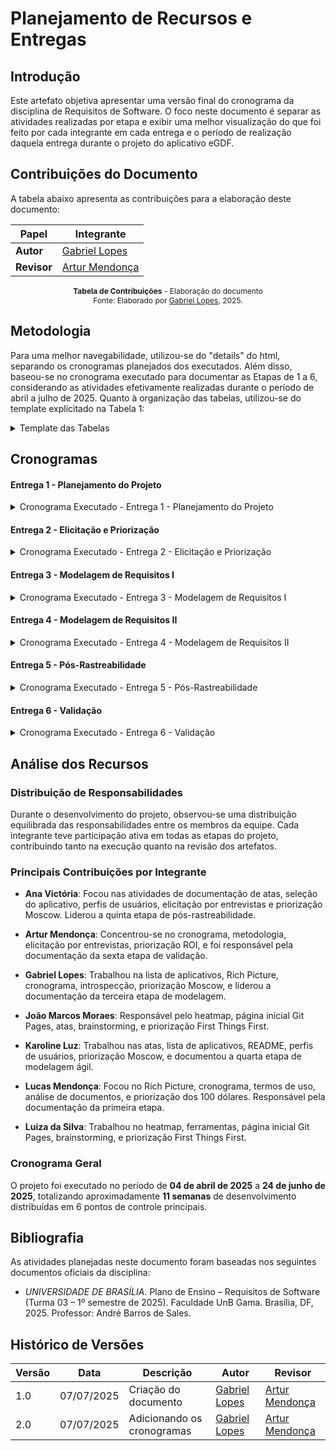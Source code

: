 # Planejamento de Recursos e Entregas

## Introdução

Este artefato objetiva apresentar uma versão final do cronograma da disciplina de Requisitos de Software. O foco neste documento é separar as atividades realizadas por etapa e exibir uma melhor visualização do que foi feito por cada integrante em cada entrega e o período de realização daquela entrega durante o projeto do aplicativo eGDF.

## Contribuições do Documento

A tabela abaixo apresenta as contribuições para a elaboração deste documento:

| Papel | Integrante |
|-------|------------|
| **Autor** | [Gabriel Lopes](https://github.com/BrzGab) |
| **Revisor** | [Artur Mendonça](https://github.com/ArtyMend07) |

<p style="text-align: center; font-size: 12px; margin-top: 10px;">
<strong>Tabela de Contribuições</strong> - Elaboração do documento<br>
Fonte: Elaborado por <a href="https://github.com/BrzGab">Gabriel Lopes</a>, 2025.
</p>

</center>

## Metodologia

Para uma melhor navegabilidade, utilizou-se do "details" do html, separando os cronogramas planejados dos executados. Além disso, baseou-se no cronograma executado para documentar as Etapas de 1 a 6, considerando as atividades efetivamente realizadas durante o período de abril a julho de 2025. Quanto à organização das tabelas, utilizou-se do template explicitado na Tabela 1:

<details>
<summary>Template das Tabelas</summary>

<center>

<div align="center">
<font size="3"><p style="text-align: center"><b>Tabela 1:</b> Template - Formato das Tabelas</p></font>

<table>
  <thead>
    <tr>
      <th>Atividade</th>
      <th>Responsáveis</th>
      <th>Início</th>
      <th>Término</th>
      <th>Revisores</th>
    </tr>
  </thead>
  <tbody>
    <tr>
      <td>Nome da Atividade</td>
      <td><a href="link">Integrante</a></td>
      <td>DD/MM</td>
      <td>DD/MM</td>
      <td><a href="link">Revisor</a></td>
    </tr>
  </tbody>
</table>

<font size="3"><p style="text-align: center">Fonte: Elaborado por <a href="https://github.com/BrzGab">Gabriel Lopes</a>, 2025.</p></font>
</div>

</center>

</details>

## Cronogramas

#### Entrega 1 - Planejamento do Projeto

<details>
  <summary>Cronograma Executado - Entrega 1 - Planejamento do Projeto</summary>
 
  <center>

<div align="center">
<font size="3"><p style="text-align: center"><b>Tabela 2:</b> Entrega 1 - Planejamento do Projeto</p></font>

<table>
  <thead>
    <tr>
      <th>Atividade</th>
      <th>Responsáveis</th>
      <th>Início</th>
      <th>Término</th>
      <th>Revisores</th>
    </tr>
  </thead>
  <tbody>
    <tr>
      <td>Atas</td>
      <td><a href="https://github.com/navicg">Ana Victória</a>, <a href="https://github.com/ArtyMend07">Artur Mendonça</a>, <a href="https://github.com/BrzGab">Gabriel Lopes</a></td>
      <td>04/04</td>
      <td>11/04</td>
      <td><a href="https://github.com/KarolineLuz">Karoline Luz</a>, <a href="https://github.com/lucasarruda9">Lucas Mendonça</a></td>
    </tr>
    <tr>
      <td>README</td>
      <td><a href="https://github.com/KarolineLuz">Karoline Luz</a></td>
      <td>05/04</td>
      <td>12/04</td>
      <td><a href="https://github.com/lucasarruda9">Lucas Mendonça</a></td>
    </tr>
    <tr>
      <td>Lista de apps</td>
      <td><a href="https://github.com/BrzGab">Gabriel Lopes</a>, <a href="https://github.com/KarolineLuz">Karoline Luz</a></td>
      <td>11/04</td>
      <td>11/04</td>
      <td><a href="https://github.com/ArtyMend07">Artur Mendonça</a></td>
    </tr>
    <tr>
      <td>App selecionado</td>
      <td><a href="https://github.com/navicg">Ana Victória</a></td>
      <td>11/04</td>
      <td>12/04</td>
      <td><a href="https://github.com/KarolineLuz">Karoline Luz</a></td>
    </tr>
    <tr>
      <td>Heatmap</td>
      <td><a href="https://github.com/JJOAOMARCOSS">João Marcos Moraes</a></td>
      <td>11/04</td>
      <td>12/04</td>
      <td><a href="https://github.com/Luizaxx">Luiza da Silva</a></td>
    </tr>
    <tr>
      <td>Rich Picture</td>
      <td><a href="https://github.com/BrzGab">Gabriel Lopes</a>, <a href="https://github.com/lucasarruda9">Lucas Mendonça</a></td>
      <td>11/04</td>
      <td>13/04</td>
      <td><a href="https://github.com/navicg">Ana Victória</a></td>
    </tr>
    <tr>
      <td>Cronograma</td>
      <td><a href="https://github.com/ArtyMend07">Artur Mendonça</a>, <a href="https://github.com/lucasarruda9">Lucas Mendonça</a></td>
      <td>10/04</td>
      <td>13/04</td>
      <td><a href="https://github.com/BrzGab">Gabriel Lopes</a></td>
    </tr>
    <tr>
      <td>Termos de uso</td>
      <td><a href="https://github.com/lucasarruda9">Lucas Mendonça</a></td>
      <td>11/04</td>
      <td>11/04</td>
      <td><a href="https://github.com/JJOAOMARCOSS">João Marcos Moraes</a></td>
    </tr>
    <tr>
      <td>Metodologia</td>
      <td><a href="https://github.com/ArtyMend07">Artur Mendonça</a></td>
      <td>11/04</td>
      <td>11/04</td>
      <td><a href="https://github.com/BrzGab">Gabriel Lopes</a></td>
    </tr>
    <tr>
      <td>Ferramentas</td>
      <td><a href="https://github.com/Luizaxx">Luiza da Silva</a></td>
      <td>12/04</td>
      <td>12/04</td>
      <td><a href="https://github.com/JJOAOMARCOSS">João Marcos Moraes</a></td>
    </tr>
    <tr>
      <td>Página inicial no Git Pages</td>
      <td><a href="https://github.com/Luizaxx">Luiza da Silva</a>, <a href="https://github.com/JJOAOMARCOSS">João Marcos Moraes</a></td>
      <td>11/04</td>
      <td>14/04</td>
      <td><a href="https://github.com/navicg">Ana Victória</a></td>
    </tr>
    <tr>
      <td>Gravação da apresentação</td>
      <td><a href="https://github.com/navicg">Ana Victória</a>, <a href="https://github.com/ArtyMend07">Artur Mendonça</a>, <a href="https://github.com/BrzGab">Gabriel Lopes</a>, <a href="https://github.com/JJOAOMARCOSS">João Marcos Moraes</a>, <a href="https://github.com/KarolineLuz">Karoline Luz</a>, <a href="https://github.com/lucasarruda9">Lucas Mendonça</a>, <a href="https://github.com/Luizaxx">Luiza da Silva</a></td>
      <td>12/04</td>
      <td>12/04</td>
      <td><a href="https://github.com/KarolineLuz">Karoline Luz</a></td>
    </tr>
    <tr>
      <td>Correção pós apresentação</td>
      <td><a href="https://github.com/navicg">Ana Victória</a>, <a href="https://github.com/ArtyMend07">Artur Mendonça</a>, <a href="https://github.com/BrzGab">Gabriel Lopes</a>, <a href="https://github.com/JJOAOMARCOSS">João Marcos Moraes</a>, <a href="https://github.com/KarolineLuz">Karoline Luz</a>, <a href="https://github.com/lucasarruda9">Lucas Mendonça</a>, <a href="https://github.com/Luizaxx">Luiza da Silva</a></td>
      <td>17/04</td>
      <td>18/04</td>
      <td><a href="https://github.com/navicg">Ana Victória</a>, <a href="https://github.com/ArtyMend07">Artur Mendonça</a>, <a href="https://github.com/BrzGab">Gabriel Lopes</a>, <a href="https://github.com/JJOAOMARCOSS">João Marcos Moraes</a>, <a href="https://github.com/KarolineLuz">Karoline Luz</a>, <a href="https://github.com/lucasarruda9">Lucas Mendonça</a>, <a href="https://github.com/Luizaxx">Luiza da Silva</a></td>
    </tr>
  </tbody>
</table>

<font size="3"><p style="text-align: center">Fonte: Elaborado por <a href="https://github.com/BrzGab">Gabriel Lopes</a>, 2025.</p></font>
</div>

</center>

</details>

#### Entrega 2 - Elicitação e Priorização

<details>
  <summary>Cronograma Executado - Entrega 2 - Elicitação e Priorização</summary>
 
  <center>

<div align="center">
<font size="3"><p style="text-align: center"><b>Tabela 3:</b> Entrega 2 - Elicitação e Priorização</p></font>

<table>
  <thead>
    <tr>
      <th>Atividade</th>
      <th>Responsáveis</th>
      <th>Início</th>
      <th>Término</th>
      <th>Revisores</th>
    </tr>
  </thead>
  <tbody>
    <tr>
      <td>Atas</td>
      <td><a href="https://github.com/JJOAOMARCOSS">João Marcos Moraes</a>, <a href="https://github.com/KarolineLuz">Karoline Luz</a>, <a href="https://github.com/lucasarruda9">Lucas Mendonça</a></td>
      <td>26/04</td>
      <td>04/05</td>
      <td><a href="https://github.com/navicg">Ana Victória</a>, <a href="https://github.com/lucasarruda9">Lucas Mendonça</a>, <a href="https://github.com/Luizaxx">Luiza da Silva</a></td>
    </tr>
    <tr>
      <td>Perfis de Usuários</td>
      <td><a href="https://github.com/navicg">Ana Victória</a>, <a href="https://github.com/KarolineLuz">Karoline Luz</a></td>
      <td>30/04</td>
      <td>03/05</td>
      <td><a href="https://github.com/ArtyMend07">Artur Mendonça</a></td>
    </tr>
    <tr>
      <td>Elicitação: Entrevistas</td>
      <td><a href="https://github.com/navicg">Ana Victória</a>, <a href="https://github.com/ArtyMend07">Artur Mendonça</a></td>
      <td>01/05</td>
      <td>03/05</td>
      <td><a href="https://github.com/JJOAOMARCOSS">João Marcos Moraes</a></td>
    </tr>
    <tr>
      <td>Elicitação: Brainstorming</td>
      <td><a href="https://github.com/JJOAOMARCOSS">João Marcos Moraes</a>, <a href="https://github.com/Luizaxx">Luiza da Silva</a></td>
      <td>30/04</td>
      <td>02/05</td>
      <td><a href="https://github.com/navicg">Ana Victória</a></td>
    </tr>
    <tr>
      <td>Elicitação: Análise de Documentos</td>
      <td><a href="https://github.com/lucasarruda9">Lucas Mendonça</a></td>
      <td>30/04</td>
      <td>08/05</td>
      <td><a href="https://github.com/ArtyMend07">Artur Mendonça</a></td>
    </tr>
    <tr>
      <td>Elicitação: Introspecção</td>
      <td><a href="https://github.com/BrzGab">Gabriel Lopes</a></td>
      <td>25/04</td>
      <td>25/04</td>
      <td><a href="https://github.com/ArtyMend07">Artur Mendonça</a></td>
    </tr>
    <tr>
      <td>Priorização: Método Moscow</td>
      <td><a href="https://github.com/navicg">Ana Victória</a>, <a href="https://github.com/BrzGab">Gabriel Lopes</a>, <a href="https://github.com/KarolineLuz">Karoline Luz</a></td>
      <td>24/04</td>
      <td>04/05</td>
      <td><a href="https://github.com/JJOAOMARCOSS">João Marcos Moraes</a></td>
    </tr>
    <tr>
      <td>Priorização: Método dos 100 dólares</td>
      <td><a href="https://github.com/lucasarruda9">Lucas Mendonça</a></td>
      <td>04/05</td>
      <td>04/05</td>
      <td><a href="https://github.com/BrzGab">Gabriel Lopes</a></td>
    </tr>
    <tr>
      <td>Priorização: First Things First</td>
      <td><a href="https://github.com/JJOAOMARCOSS">João Marcos Moraes</a>, <a href="https://github.com/Luizaxx">Luiza da Silva</a></td>
      <td>02/05</td>
      <td>04/05</td>
      <td><a href="https://github.com/ArtyMend07">Artur Mendonça</a></td>
    </tr>
    <tr>
      <td>Priorização: ROI</td>
      <td><a href="https://github.com/ArtyMend07">Artur Mendonça</a></td>
      <td>04/05</td>
      <td>04/05</td>
      <td><a href="https://github.com/lucasarruda9">Lucas Mendonça</a></td>
    </tr>
    <tr>
      <td>Correção pós apresentação</td>
      <td><a href="https://github.com/navicg">Ana Victória</a>, <a href="https://github.com/ArtyMend07">Artur Mendonça</a>, <a href="https://github.com/BrzGab">Gabriel Lopes</a>, <a href="https://github.com/JJOAOMARCOSS">João Marcos Moraes</a>, <a href="https://github.com/KarolineLuz">Karoline Luz</a>, <a href="https://github.com/lucasarruda9">Lucas Mendonça</a>, <a href="https://github.com/Luizaxx">Luiza da Silva</a></td>
      <td>04/05</td>
      <td>05/05</td>
      <td><a href="https://github.com/navicg">Ana Victória</a>, <a href="https://github.com/ArtyMend07">Artur Mendonça</a>, <a href="https://github.com/BrzGab">Gabriel Lopes</a>, <a href="https://github.com/JJOAOMARCOSS">João Marcos Moraes</a>, <a href="https://github.com/KarolineLuz">Karoline Luz</a>, <a href="https://github.com/lucasarruda9">Lucas Mendonça</a>, <a href="https://github.com/Luizaxx">Luiza da Silva</a></td>
    </tr>
  </tbody>
</table>

<font size="3"><p style="text-align: center">Fonte: Elaborado por <a href="https://github.com/BrzGab">Gabriel Lopes</a>, 2025.</p></font>
</div>

</center>

</details>

#### Entrega 3 - Modelagem de Requisitos I

<details>
  <summary>Cronograma Executado - Entrega 3 - Modelagem de Requisitos I</summary>
 
  <center>

<div align="center">
<font size="3"><p style="text-align: center"><b>Tabela 4:</b> Entrega 3 - Modelagem de Requisitos I</p></font>

<table>
  <thead>
    <tr>
      <th>Atividade</th>
      <th>Responsáveis</th>
      <th>Início</th>
      <th>Término</th>
      <th>Revisores</th>
    </tr>
  </thead>
  <tbody>
    <tr>
      <td>Atas</td>
      <td><a href="https://github.com/navicg">Ana Victória</a>, <a href="https://github.com/ArtyMend07">Artur Mendonça</a>, <a href="https://github.com/BrzGab">Gabriel Lopes</a>, <a href="https://github.com/JJOAOMARCOSS">João Marcos Moraes</a>, <a href="https://github.com/KarolineLuz">Karoline Luz</a>, <a href="https://github.com/lucasarruda9">Lucas Mendonça</a>, <a href="https://github.com/Luizaxx">Luiza da Silva</a></td>
      <td>14/05</td>
      <td>17/05</td>
      <td><a href="https://github.com/BrzGab">Gabriel Lopes</a></td>
    </tr>
    <tr>
      <td>Cenários</td>
      <td><a href="https://github.com/navicg">Ana Victória</a>, <a href="https://github.com/ArtyMend07">Artur Mendonça</a>, <a href="https://github.com/BrzGab">Gabriel Lopes</a>, <a href="https://github.com/JJOAOMARCOSS">João Marcos Moraes</a>, <a href="https://github.com/KarolineLuz">Karoline Luz</a>, <a href="https://github.com/lucasarruda9">Lucas Mendonça</a>, <a href="https://github.com/Luizaxx">Luiza da Silva</a></td>
      <td>14/05</td>
      <td>17/05</td>
      <td><a href="https://github.com/ArtyMend07">Artur Mendonça</a>, <a href="https://github.com/BrzGab">Gabriel Lopes</a>, <a href="https://github.com/KarolineLuz">Karoline Luz</a></td>
    </tr>
    <tr>
      <td>Léxicos</td>
      <td><a href="https://github.com/navicg">Ana Victória</a>, <a href="https://github.com/ArtyMend07">Artur Mendonça</a>, <a href="https://github.com/BrzGab">Gabriel Lopes</a>, <a href="https://github.com/JJOAOMARCOSS">João Marcos Moraes</a>, <a href="https://github.com/KarolineLuz">Karoline Luz</a>, <a href="https://github.com/lucasarruda9">Lucas Mendonça</a>, <a href="https://github.com/Luizaxx">Luiza da Silva</a></td>
      <td>14/05</td>
      <td>17/05</td>
      <td><a href="https://github.com/ArtyMend07">Artur Mendonça</a>, <a href="https://github.com/lucasarruda9">Lucas Mendonça</a></td>
    </tr>
    <tr>
      <td>Especificação Suplementar</td>
      <td><a href="https://github.com/navicg">Ana Victória</a>, <a href="https://github.com/ArtyMend07">Artur Mendonça</a>, <a href="https://github.com/BrzGab">Gabriel Lopes</a>, <a href="https://github.com/JJOAOMARCOSS">João Marcos Moraes</a>, <a href="https://github.com/KarolineLuz">Karoline Luz</a>, <a href="https://github.com/lucasarruda9">Lucas Mendonça</a>, <a href="https://github.com/Luizaxx">Luiza da Silva</a></td>
      <td>14/05</td>
      <td>17/05</td>
      <td><a href="https://github.com/JJOAOMARCOSS">João Marcos Moraes</a>, <a href="https://github.com/Luizaxx">Luiza da Silva</a></td>
    </tr>
    <tr>
      <td>Casos de Uso</td>
      <td><a href="https://github.com/navicg">Ana Victória</a>, <a href="https://github.com/ArtyMend07">Artur Mendonça</a>, <a href="https://github.com/BrzGab">Gabriel Lopes</a>, <a href="https://github.com/JJOAOMARCOSS">João Marcos Moraes</a>, <a href="https://github.com/KarolineLuz">Karoline Luz</a>, <a href="https://github.com/lucasarruda9">Lucas Mendonça</a>, <a href="https://github.com/Luizaxx">Luiza da Silva</a></td>
      <td>14/05</td>
      <td>18/05</td>
      <td><a href="https://github.com/JJOAOMARCOSS">João Marcos Moraes</a>, <a href="https://github.com/KarolineLuz">Karoline Luz</a></td>
    </tr>
    <tr>
      <td>Modelo FURPS+</td>
      <td><a href="https://github.com/navicg">Ana Victória</a>, <a href="https://github.com/ArtyMend07">Artur Mendonça</a>, <a href="https://github.com/BrzGab">Gabriel Lopes</a>, <a href="https://github.com/JJOAOMARCOSS">João Marcos Moraes</a>, <a href="https://github.com/KarolineLuz">Karoline Luz</a>, <a href="https://github.com/lucasarruda9">Lucas Mendonça</a>, <a href="https://github.com/Luizaxx">Luiza da Silva</a></td>
      <td>14/05</td>
      <td>18/05</td>
      <td><a href="https://github.com/BrzGab">Gabriel Lopes</a></td>
    </tr>
    <tr>
      <td>Gravação da apresentação</td>
      <td><a href="https://github.com/navicg">Ana Victória</a>, <a href="https://github.com/ArtyMend07">Artur Mendonça</a>, <a href="https://github.com/BrzGab">Gabriel Lopes</a>, <a href="https://github.com/JJOAOMARCOSS">João Marcos Moraes</a>, <a href="https://github.com/KarolineLuz">Karoline Luz</a>, <a href="https://github.com/lucasarruda9">Lucas Mendonça</a>, <a href="https://github.com/Luizaxx">Luiza da Silva</a></td>
      <td>18/05</td>
      <td>18/05</td>
      <td><a href="https://github.com/navicg">Ana Victória</a></td>
    </tr>
    <tr>
      <td>Correção pós apresentação</td>
      <td><a href="https://github.com/navicg">Ana Victória</a>, <a href="https://github.com/ArtyMend07">Artur Mendonça</a>, <a href="https://github.com/BrzGab">Gabriel Lopes</a>, <a href="https://github.com/JJOAOMARCOSS">João Marcos Moraes</a>, <a href="https://github.com/KarolineLuz">Karoline Luz</a>, <a href="https://github.com/lucasarruda9">Lucas Mendonça</a>, <a href="https://github.com/Luizaxx">Luiza da Silva</a></td>
      <td>19/05</td>
      <td>20/05</td>
      <td><a href="https://github.com/navicg">Ana Victória</a>, <a href="https://github.com/ArtyMend07">Artur Mendonça</a>, <a href="https://github.com/BrzGab">Gabriel Lopes</a>, <a href="https://github.com/JJOAOMARCOSS">João Marcos Moraes</a>, <a href="https://github.com/KarolineLuz">Karoline Luz</a>, <a href="https://github.com/lucasarruda9">Lucas Mendonça</a>, <a href="https://github.com/Luizaxx">Luiza da Silva</a></td>
    </tr>
  </tbody>
</table>

<font size="3"><p style="text-align: center">Fonte: Elaborado por <a href="https://github.com/BrzGab">Gabriel Lopes</a>, 2025.</p></font>
</div>

</center>

</details>

#### Entrega 4 - Modelagem de Requisitos II

<details>
  <summary>Cronograma Executado - Entrega 4 - Modelagem de Requisitos II</summary>
 
  <center>

<div align="center">
<font size="3"><p style="text-align: center"><b>Tabela 5:</b> Entrega 4 - Modelagem de Requisitos II</p></font>

<table>
  <thead>
    <tr>
      <th>Atividade</th>
      <th>Responsáveis</th>
      <th>Início</th>
      <th>Término</th>
      <th>Revisores</th>
    </tr>
  </thead>
  <tbody>
    <tr>
      <td>Histórias de Usuário</td>
      <td><a href="https://github.com/navicg">Ana Victória</a>, <a href="https://github.com/ArtyMend07">Artur Mendonça</a>, <a href="https://github.com/BrzGab">Gabriel Lopes</a>, <a href="https://github.com/JJOAOMARCOSS">João Marcos Moraes</a>, <a href="https://github.com/KarolineLuz">Karoline Luz</a>, <a href="https://github.com/lucasarruda9">Lucas Mendonça</a>, <a href="https://github.com/Luizaxx">Luiza da Silva</a></td>
      <td>22/05</td>
      <td>30/05</td>
      <td><a href="https://github.com/navicg">Ana Victória</a>, <a href="https://github.com/ArtyMend07">Artur Mendonça</a>, <a href="https://github.com/BrzGab">Gabriel Lopes</a>, <a href="https://github.com/JJOAOMARCOSS">João Marcos Moraes</a>, <a href="https://github.com/KarolineLuz">Karoline Luz</a>, <a href="https://github.com/lucasarruda9">Lucas Mendonça</a>, <a href="https://github.com/Luizaxx">Luiza da Silva</a></td>
    </tr>
    <tr>
      <td>Backlogs</td>
      <td><a href="https://github.com/navicg">Ana Victória</a>, <a href="https://github.com/ArtyMend07">Artur Mendonça</a>, <a href="https://github.com/BrzGab">Gabriel Lopes</a>, <a href="https://github.com/JJOAOMARCOSS">João Marcos Moraes</a>, <a href="https://github.com/KarolineLuz">Karoline Luz</a>, <a href="https://github.com/lucasarruda9">Lucas Mendonça</a>, <a href="https://github.com/Luizaxx">Luiza da Silva</a></td>
      <td>22/05</td>
      <td>30/05</td>
      <td><a href="https://github.com/navicg">Ana Victória</a>, <a href="https://github.com/ArtyMend07">Artur Mendonça</a>, <a href="https://github.com/BrzGab">Gabriel Lopes</a>, <a href="https://github.com/JJOAOMARCOSS">João Marcos Moraes</a>, <a href="https://github.com/KarolineLuz">Karoline Luz</a>, <a href="https://github.com/lucasarruda9">Lucas Mendonça</a>, <a href="https://github.com/Luizaxx">Luiza da Silva</a></td>
    </tr>
    <tr>
      <td>NFR Framework</td>
      <td><a href="https://github.com/navicg">Ana Victória</a>, <a href="https://github.com/ArtyMend07">Artur Mendonça</a>, <a href="https://github.com/BrzGab">Gabriel Lopes</a>, <a href="https://github.com/JJOAOMARCOSS">João Marcos Moraes</a>, <a href="https://github.com/KarolineLuz">Karoline Luz</a>, <a href="https://github.com/lucasarruda9">Lucas Mendonça</a>, <a href="https://github.com/Luizaxx">Luiza da Silva</a></td>
      <td>22/05</td>
      <td>01/06</td>
      <td><a href="https://github.com/navicg">Ana Victória</a>, <a href="https://github.com/ArtyMend07">Artur Mendonça</a>, <a href="https://github.com/BrzGab">Gabriel Lopes</a>, <a href="https://github.com/JJOAOMARCOSS">João Marcos Moraes</a>, <a href="https://github.com/KarolineLuz">Karoline Luz</a>, <a href="https://github.com/lucasarruda9">Lucas Mendonça</a>, <a href="https://github.com/Luizaxx">Luiza da Silva</a></td>
    </tr>
    <tr>
      <td>Gravação da apresentação</td>
      <td><a href="https://github.com/navicg">Ana Victória</a>, <a href="https://github.com/ArtyMend07">Artur Mendonça</a>, <a href="https://github.com/BrzGab">Gabriel Lopes</a>, <a href="https://github.com/JJOAOMARCOSS">João Marcos Moraes</a>, <a href="https://github.com/KarolineLuz">Karoline Luz</a>, <a href="https://github.com/lucasarruda9">Lucas Mendonça</a>, <a href="https://github.com/Luizaxx">Luiza da Silva</a></td>
      <td>01/06</td>
      <td>01/06</td>
      <td><a href="https://github.com/navicg">Ana Victória</a>, <a href="https://github.com/ArtyMend07">Artur Mendonça</a>, <a href="https://github.com/BrzGab">Gabriel Lopes</a>, <a href="https://github.com/JJOAOMARCOSS">João Marcos Moraes</a>, <a href="https://github.com/KarolineLuz">Karoline Luz</a>, <a href="https://github.com/lucasarruda9">Lucas Mendonça</a>, <a href="https://github.com/Luizaxx">Luiza da Silva</a></td>
    </tr>
    <tr>
      <td>Correção pós apresentação</td>
      <td><a href="https://github.com/navicg">Ana Victória</a>, <a href="https://github.com/ArtyMend07">Artur Mendonça</a>, <a href="https://github.com/BrzGab">Gabriel Lopes</a>, <a href="https://github.com/JJOAOMARCOSS">João Marcos Moraes</a>, <a href="https://github.com/KarolineLuz">Karoline Luz</a>, <a href="https://github.com/lucasarruda9">Lucas Mendonça</a>, <a href="https://github.com/Luizaxx">Luiza da Silva</a></td>
      <td>03/06</td>
      <td>04/06</td>
      <td><a href="https://github.com/navicg">Ana Victória</a>, <a href="https://github.com/ArtyMend07">Artur Mendonça</a>, <a href="https://github.com/BrzGab">Gabriel Lopes</a>, <a href="https://github.com/JJOAOMARCOSS">João Marcos Moraes</a>, <a href="https://github.com/KarolineLuz">Karoline Luz</a>, <a href="https://github.com/lucasarruda9">Lucas Mendonça</a>, <a href="https://github.com/Luizaxx">Luiza da Silva</a></td>
    </tr>
  </tbody>
</table>

<font size="3"><p style="text-align: center">Fonte: Elaborado por <a href="https://github.com/BrzGab">Gabriel Lopes</a>, 2025.</p></font>
</div>

</center>

</details>

#### Entrega 5 - Pós-Rastreabilidade

<details>
  <summary>Cronograma Executado - Entrega 5 - Pós-Rastreabilidade</summary>
 
  <center>

<div align="center">
<font size="3"><p style="text-align: center"><b>Tabela 6:</b> Entrega 5 - Pós-Rastreabilidade</p></font>

<table>
  <thead>
    <tr>
      <th>Atividade</th>
      <th>Responsáveis</th>
      <th>Início</th>
      <th>Término</th>
      <th>Revisores</th>
    </tr>
  </thead>
  <tbody>
    <tr>
      <td>Atas</td>
      <td><a href="https://github.com/ArtyMend07">Artur Mendonça</a>, <a href="https://github.com/BrzGab">Gabriel Lopes</a></td>
      <td>01/06</td>
      <td>07/06</td>
      <td><a href="https://github.com/BrzGab">Gabriel Lopes</a></td>
    </tr>
    <tr>
      <td>Matriz Geral</td>
      <td><a href="https://github.com/navicg">Ana Victória</a>, <a href="https://github.com/ArtyMend07">Artur Mendonça</a>, <a href="https://github.com/BrzGab">Gabriel Lopes</a>, <a href="https://github.com/JJOAOMARCOSS">João Marcos Moraes</a>, <a href="https://github.com/KarolineLuz">Karoline Luz</a>, <a href="https://github.com/lucasarruda9">Lucas Mendonça</a>, <a href="https://github.com/Luizaxx">Luiza da Silva</a></td>
      <td>31/05</td>
      <td>08/06</td>
      <td><a href="https://github.com/Luizaxx">Luiza da Silva</a></td>
    </tr>
    <tr>
      <td>Forward-From</td>
      <td><a href="https://github.com/navicg">Ana Victória</a>, <a href="https://github.com/ArtyMend07">Artur Mendonça</a>, <a href="https://github.com/BrzGab">Gabriel Lopes</a>, <a href="https://github.com/JJOAOMARCOSS">João Marcos Moraes</a>, <a href="https://github.com/KarolineLuz">Karoline Luz</a>, <a href="https://github.com/lucasarruda9">Lucas Mendonça</a>, <a href="https://github.com/Luizaxx">Luiza da Silva</a></td>
      <td>31/05</td>
      <td>08/06</td>
      <td><a href="https://github.com/navicg">Ana Victória</a>, <a href="https://github.com/ArtyMend07">Artur Mendonça</a>, <a href="https://github.com/BrzGab">Gabriel Lopes</a>, <a href="https://github.com/JJOAOMARCOSS">João Marcos Moraes</a>, <a href="https://github.com/KarolineLuz">Karoline Luz</a>, <a href="https://github.com/lucasarruda9">Lucas Mendonça</a></td>
    </tr>
    <tr>
      <td>Backward-From</td>
      <td><a href="https://github.com/navicg">Ana Victória</a>, <a href="https://github.com/ArtyMend07">Artur Mendonça</a>, <a href="https://github.com/BrzGab">Gabriel Lopes</a>, <a href="https://github.com/JJOAOMARCOSS">João Marcos Moraes</a>, <a href="https://github.com/KarolineLuz">Karoline Luz</a>, <a href="https://github.com/lucasarruda9">Lucas Mendonça</a>, <a href="https://github.com/Luizaxx">Luiza da Silva</a></td>
      <td>31/05</td>
      <td>08/06</td>
      <td><a href="https://github.com/navicg">Ana Victória</a>, <a href="https://github.com/ArtyMend07">Artur Mendonça</a>, <a href="https://github.com/BrzGab">Gabriel Lopes</a>, <a href="https://github.com/JJOAOMARCOSS">João Marcos Moraes</a>, <a href="https://github.com/KarolineLuz">Karoline Luz</a>, <a href="https://github.com/lucasarruda9">Lucas Mendonça</a></td>
    </tr>
    <tr>
      <td>Gravação da apresentação</td>
      <td><a href="https://github.com/navicg">Ana Victória</a>, <a href="https://github.com/ArtyMend07">Artur Mendonça</a>, <a href="https://github.com/BrzGab">Gabriel Lopes</a>, <a href="https://github.com/JJOAOMARCOSS">João Marcos Moraes</a>, <a href="https://github.com/KarolineLuz">Karoline Luz</a>, <a href="https://github.com/lucasarruda9">Lucas Mendonça</a>, <a href="https://github.com/Luizaxx">Luiza da Silva</a></td>
      <td>08/06</td>
      <td>08/06</td>
      <td><a href="https://github.com/navicg">Ana Victória</a>, <a href="https://github.com/ArtyMend07">Artur Mendonça</a>, <a href="https://github.com/BrzGab">Gabriel Lopes</a>, <a href="https://github.com/JJOAOMARCOSS">João Marcos Moraes</a>, <a href="https://github.com/KarolineLuz">Karoline Luz</a>, <a href="https://github.com/lucasarruda9">Lucas Mendonça</a>, <a href="https://github.com/Luizaxx">Luiza da Silva</a></td>
    </tr>
    <tr>
      <td>Correção pós apresentação</td>
      <td><a href="https://github.com/navicg">Ana Victória</a>, <a href="https://github.com/ArtyMend07">Artur Mendonça</a>, <a href="https://github.com/BrzGab">Gabriel Lopes</a>, <a href="https://github.com/JJOAOMARCOSS">João Marcos Moraes</a>, <a href="https://github.com/KarolineLuz">Karoline Luz</a>, <a href="https://github.com/lucasarruda9">Lucas Mendonça</a>, <a href="https://github.com/Luizaxx">Luiza da Silva</a></td>
      <td>09/06</td>
      <td>10/06</td>
      <td><a href="https://github.com/navicg">Ana Victória</a>, <a href="https://github.com/ArtyMend07">Artur Mendonça</a>, <a href="https://github.com/BrzGab">Gabriel Lopes</a>, <a href="https://github.com/JJOAOMARCOSS">João Marcos Moraes</a>, <a href="https://github.com/KarolineLuz">Karoline Luz</a>, <a href="https://github.com/lucasarruda9">Lucas Mendonça</a>, <a href="https://github.com/Luizaxx">Luiza da Silva</a></td>
    </tr>
  </tbody>
</table>

<font size="3"><p style="text-align: center">Fonte: Elaborado por <a href="https://github.com/BrzGab">Gabriel Lopes</a>, 2025.</p></font>
</div>

</center>

</details>

#### Entrega 6 - Validação

<details>
  <summary>Cronograma Executado - Entrega 6 - Validação</summary>
 
  <center>

<div align="center">
<font size="3"><p style="text-align: center"><b>Tabela 7:</b> Entrega 6 - Validação</p></font>

<table>
  <thead>
    <tr>
      <th>Atividade</th>
      <th>Responsáveis</th>
      <th>Início</th>
      <th>Término</th>
      <th>Revisores</th>
    </tr>
  </thead>
  <tbody>
    <tr>
      <td>Atas</td>
      <td><a href="https://github.com/JJOAOMARCOSS">João Marcos Moraes</a>, <a href="https://github.com/ArtyMend07">Artur Mendonça</a></td>
      <td>20/06</td>
      <td>22/06</td>
      <td><a href="https://github.com/ArtyMend07">Artur Mendonça</a></td>
    </tr>
    <tr>
      <td>Prototipação</td>
      <td><a href="https://github.com/navicg">Ana Victória</a>, <a href="https://github.com/ArtyMend07">Artur Mendonça</a>, <a href="https://github.com/BrzGab">Gabriel Lopes</a>, <a href="https://github.com/JJOAOMARCOSS">João Marcos Moraes</a>, <a href="https://github.com/KarolineLuz">Karoline Luz</a>, <a href="https://github.com/lucasarruda9">Lucas Mendonça</a>, <a href="https://github.com/Luizaxx">Luiza da Silva</a></td>
      <td>19/06</td>
      <td>24/06</td>
      <td><a href="https://github.com/navicg">Ana Victória</a>, <a href="https://github.com/ArtyMend07">Artur Mendonça</a>, <a href="https://github.com/BrzGab">Gabriel Lopes</a>, <a href="https://github.com/JJOAOMARCOSS">João Marcos Moraes</a>, <a href="https://github.com/KarolineLuz">Karoline Luz</a>, <a href="https://github.com/lucasarruda9">Lucas Mendonça</a>, <a href="https://github.com/Luizaxx">Luiza da Silva</a></td>
    </tr>
    <tr>
      <td>Comprovação Informal</td>
      <td><a href="https://github.com/KarolineLuz">Karoline Luz</a>, <a href="https://github.com/Luizaxx">Luiza da Silva</a></td>
      <td>19/06</td>
      <td>24/06</td>
      <td><a href="https://github.com/JJOAOMARCOSS">João Marcos Moraes</a></td>
    </tr>
    <tr>
      <td>Gravação da apresentação</td>
      <td><a href="https://github.com/navicg">Ana Victória</a>, <a href="https://github.com/ArtyMend07">Artur Mendonça</a>, <a href="https://github.com/BrzGab">Gabriel Lopes</a>, <a href="https://github.com/JJOAOMARCOSS">João Marcos Moraes</a>, <a href="https://github.com/KarolineLuz">Karoline Luz</a>, <a href="https://github.com/lucasarruda9">Lucas Mendonça</a>, <a href="https://github.com/Luizaxx">Luiza da Silva</a></td>
      <td>24/06</td>
      <td>24/06</td>
      <td><a href="https://github.com/navicg">Ana Victória</a>, <a href="https://github.com/ArtyMend07">Artur Mendonça</a>, <a href="https://github.com/BrzGab">Gabriel Lopes</a>, <a href="https://github.com/JJOAOMARCOSS">João Marcos Moraes</a>, <a href="https://github.com/KarolineLuz">Karoline Luz</a>, <a href="https://github.com/lucasarruda9">Lucas Mendonça</a>, <a href="https://github.com/Luizaxx">Luiza da Silva</a></td>
    </tr>
    <tr>
      <td>Correção pós apresentação</td>
      <td><a href="https://github.com/navicg">Ana Victória</a>, <a href="https://github.com/ArtyMend07">Artur Mendonça</a>, <a href="https://github.com/BrzGab">Gabriel Lopes</a>, <a href="https://github.com/JJOAOMARCOSS">João Marcos Moraes</a>, <a href="https://github.com/KarolineLuz">Karoline Luz</a>, <a href="https://github.com/lucasarruda9">Lucas Mendonça</a>, <a href="https://github.com/Luizaxx">Luiza da Silva</a></td>
      <td>25/06</td>
      <td>26/06</td>
      <td><a href="https://github.com/navicg">Ana Victória</a>, <a href="https://github.com/ArtyMend07">Artur Mendonça</a>, <a href="https://github.com/BrzGab">Gabriel Lopes</a>, <a href="https://github.com/JJOAOMARCOSS">João Marcos Moraes</a>, <a href="https://github.com/KarolineLuz">Karoline Luz</a>, <a href="https://github.com/lucasarruda9">Lucas Mendonça</a>, <a href="https://github.com/Luizaxx">Luiza da Silva</a></td>
    </tr>
  </tbody>
</table>

<font size="3"><p style="text-align: center">Fonte: Elaborado por <a href="https://github.com/BrzGab">Gabriel Lopes</a>, 2025.</p></font>
</div>

</center>

</details>

## Análise dos Recursos

### Distribuição de Responsabilidades

Durante o desenvolvimento do projeto, observou-se uma distribuição equilibrada das responsabilidades entre os membros da equipe. Cada integrante teve participação ativa em todas as etapas do projeto, contribuindo tanto na execução quanto na revisão dos artefatos.

### Principais Contribuições por Integrante

- **Ana Victória**: Focou nas atividades de documentação de atas, seleção do aplicativo, perfis de usuários, elicitação por entrevistas e priorização Moscow. Liderou a quinta etapa de pós-rastreabilidade.

- **Artur Mendonça**: Concentrou-se no cronograma, metodologia, elicitação por entrevistas, priorização ROI, e foi responsável pela documentação da sexta etapa de validação.

- **Gabriel Lopes**: Trabalhou na lista de aplicativos, Rich Picture, cronograma, introspecção, priorização Moscow, e liderou a documentação da terceira etapa de modelagem.

- **João Marcos Moraes**: Responsável pelo heatmap, página inicial Git Pages, atas, brainstorming, e priorização First Things First.

- **Karoline Luz**: Trabalhou nas atas, lista de aplicativos, README, perfis de usuários, priorização Moscow, e documentou a quarta etapa de modelagem ágil.

- **Lucas Mendonça**: Focou no Rich Picture, cronograma, termos de uso, análise de documentos, e priorização dos 100 dólares. Responsável pela documentação da primeira etapa.

- **Luiza da Silva**: Trabalhou no heatmap, ferramentas, página inicial Git Pages, brainstorming, e priorização First Things First.

### Cronograma Geral

O projeto foi executado no período de **04 de abril de 2025** a **24 de junho de 2025**, totalizando aproximadamente **11 semanas** de desenvolvimento distribuídas em 6 pontos de controle principais.

## Bibliografia

As atividades planejadas neste documento foram baseadas nos seguintes documentos oficiais da disciplina:

- *UNIVERSIDADE DE BRASÍLIA.* Plano de Ensino – Requisitos de Software (Turma 03 – 1º semestre de 2025). Faculdade UnB Gama. Brasília, DF, 2025. Professor: André Barros de Sales.

## Histórico de Versões

| Versão | Data       | Descrição                                                      | Autor           | Revisor         |
|--------|------------|----------------------------------------------------------------|-----------------|-----------------|
| 1.0    | 07/07/2025 | Criação do documento      | [Gabriel Lopes](https://github.com/BrzGab) | [Artur Mendonça](https://github.com/ArtyMend07) |
| 2.0    | 07/07/2025 |   Adicionando os cronogramas  | [Gabriel Lopes](https://github.com/BrzGab) | [Artur Mendonça](https://github.com/ArtyMend07) |